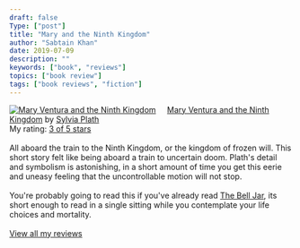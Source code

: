 ```yaml
---
draft: false
Type: ["post"]
title: "Mary and the Ninth Kingdom"
author: "Sabtain Khan"
date: 2019-07-09
description: ""
keywords: ["book", "reviews"]
topics: ["book review"]
tags: ["book reviews", "fiction"]
---
```



<a href="https://www.goodreads.com/book/show/42614095-mary-ventura-and-the-ninth-kingdom" style="float: left; padding-right: 20px"><img border="0" alt="Mary Ventura and the Ninth Kingdom" src="https://i.gr-assets.com/images/S/compressed.photo.goodreads.com/books/1541187425l/42614095._SX98_.jpg" /></a><a href="https://www.goodreads.com/book/show/42614095-mary-ventura-and-the-ninth-kingdom">Mary Ventura and the Ninth Kingdom</a> by <a href="https://www.goodreads.com/author/show/4379.Sylvia_Plath">Sylvia Plath</a><br/>
My rating: <a href="https://www.goodreads.com/review/show/2889090341">3 of 5 stars</a><br /><br />
All aboard the train to the Ninth Kingdom, or the kingdom of frozen will. This short story felt like being aboard a train to uncertain doom. Plath's detail and symbolism is astonishing, in a short amount of time you get this eerie and uneasy feeling that the uncontrollable motion will not stop.<br /><br />You're probably going to read this if you've already read <a href="https://www.goodreads.com/book/show/6514.The_Bell_Jar" title="The Bell Jar by Sylvia Plath" rel="nofollow">The Bell Jar</a>, its short enough to read in a single sitting while you contemplate your life choices and mortality.
<br/><br/>
<a href="https://www.goodreads.com/review/list/19015356-sabtain-khan">View all my reviews</a>
